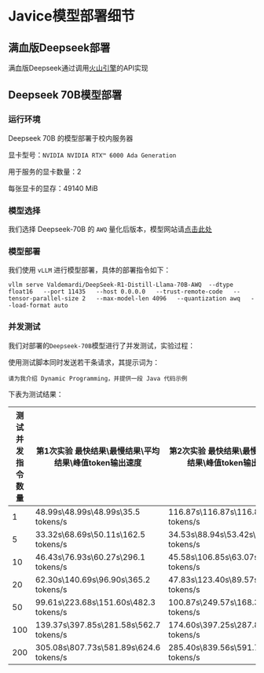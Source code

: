 # Javice模型部署细节

## 满血版Deepseek部署

满血版Deepseek通过调用[火山引擎](https://www.volcengine.com/)的API实现

## Deepseek 70B模型部署

### 运行环境

Deepseek 70B 的模型部署于校内服务器

显卡型号：`NVIDIA NVIDIA RTX™ 6000 Ada Generation`

用于服务的显卡数量：2

每张显卡的显存：49140 MiB

### 模型选择

我们选择 Deepseek-70B 的 `AWQ` 量化后版本，模型网站请[点击此处](https://huggingface.co/Valdemardi/DeepSeek-R1-Distill-Llama-70B-AWQ)

### 模型部署

我们使用 `vLLM` 进行模型部署，具体的部署指令如下：

```
vllm serve Valdemardi/DeepSeek-R1-Distill-Llama-70B-AWQ  --dtype float16   --port 11435   --host 0.0.0.0   --trust-remote-code   --tensor-parallel-size 2   --max-model-len 4096   --quantization awq   --load-format auto
```

### 并发测试

我们对部署的`Deepseek-70B`模型进行了并发测试，实验过程：

使用测试脚本同时发送若干条请求，其提示词为：

```
请为我介绍 Dynamic Programming，并提供一段 Java 代码示例
```

下表为测试结果：

|测试并发指令数量|第1次实验 最快结果\最慢结果\平均结果\峰值token输出速度|第2次实验 最快结果\最慢结果\平均结果\峰值token输出速度|第3次实验 最快结果\最慢结果\平均结果\峰值token输出速度|
|-|-|-|-|
|1|48.99s\48.99s\48.99s\35.5 tokens/s|116.87s\116.87s\116.87s\35.4 tokens/s|47.27s\47.27s\47.27s\35.2 tokens/s|
|5|33.32s\68.69s\50.11s\162.5 tokens/s|34.53s\88.94s\53.42s\162.5 tokens/s|34.08s\87.49s\50.89s\162.4 tokens/s|
|10|46.43s\76.93s\60.27s\296.1 tokens/s|45.58s\106.85s\63.07s\295.5 tokens/s|39.20s\103.33s\67.38s\295.5 tokens/s|
|20|62.30s\140.69s\96.90s\365.2 tokens/s|47.83s\123.40s\89.57s\374.4 tokens/s|63.58s\142.11s\90.18s\375.1 tokens/s|
|50|99.61s\223.68s\151.60s\482.3 tokens/s|100.87s\249.57s\168.38s\486.1 tokens/s|93.24s\212.01s\161.86s\488.4 tokens/s|
|100|139.37s\397.85s\281.58s\562.7 tokens/s|174.60s\397.25s\287.83s\575.1 tokens/s|200.08s\380.70s\283.63s\577.3 tokens/s|
|200|305.08s\807.73s\581.89s\624.6 tokens/s|285.40s\839.56s\591.74s\641.2 tokens/s|310.48s\752.43s\555.31s\640.5 tokens/s|
